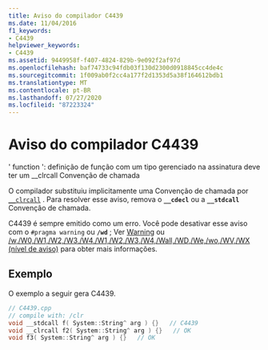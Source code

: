 ```yaml
---
title: Aviso do compilador C4439
ms.date: 11/04/2016
f1_keywords:
- C4439
helpviewer_keywords:
- C4439
ms.assetid: 9449958f-f407-4824-829b-9e092f2af97d
ms.openlocfilehash: baf74733c94fdb03f130d2300d0918845cc4de4c
ms.sourcegitcommit: 1f009ab0f2cc4a177f2d1353d5a38f164612bdb1
ms.translationtype: MT
ms.contentlocale: pt-BR
ms.lasthandoff: 07/27/2020
ms.locfileid: "87223324"
---
```

# <a name="compiler-warning-c4439"></a>Aviso do compilador C4439

' function ': definição de função com um tipo gerenciado na assinatura deve ter um __clrcall Convenção de chamada

O compilador substituiu implicitamente uma Convenção de chamada por [`__clrcall`](../../cpp/clrcall.md) . Para resolver esse aviso, remova o **`__cdecl`** ou a **`__stdcall`** Convenção de chamada.

C4439 é sempre emitido como um erro. Você pode desativar esse aviso com o `#pragma warning` ou **`/wd`** ; Ver [Warning](../../preprocessor/warning.md) ou [/w,/W0,/W1,/W2,/W3,/W4,/W1,/W2,/W3,/W4,/Wall,/WD,/We,/wo,/WV,/WX (nível de aviso)](../../build/reference/compiler-option-warning-level.md) para obter mais informações.

## <a name="example"></a>Exemplo

O exemplo a seguir gera C4439.

```cpp
// C4439.cpp
// compile with: /clr
void __stdcall f( System::String^ arg ) {}   // C4439
void __clrcall f2( System::String^ arg ) {}   // OK
void f3( System::String^ arg ) {}   // OK
```
